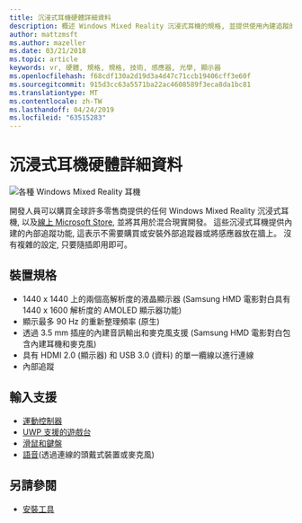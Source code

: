 ```yaml
---
title: 沉浸式耳機硬體詳細資料
description: 概述 Windows Mixed Reality 沉浸式耳機的規格, 並提供使用內建追蹤的 VR (不需要外部設定)。
author: mattzmsft
ms.author: mazeller
ms.date: 03/21/2018
ms.topic: article
keywords: vr, 硬體, 規格, 規格, 技術, 感應器, 光學, 顯示器
ms.openlocfilehash: f68cdf130a2d19d3a4d47c71ccb19406cff3e60f
ms.sourcegitcommit: 915d3cc63a5571ba22ac4608589f3eca8da1bc81
ms.translationtype: MT
ms.contentlocale: zh-TW
ms.lasthandoff: 04/24/2019
ms.locfileid: "63515283"
---
```

# <a name="immersive-headset-hardware-details"></a>沉浸式耳機硬體詳細資料

![各種 Windows Mixed Reality 耳機](images/MR-headsets.png)

開發人員可以購買全球許多零售商提供的任何 Windows Mixed Reality 沉浸式耳機, 以及[線上 Microsoft Store](https://www.microsoft.com/store/collections/VRandMixedrealityheadsets), 並將其用於混合現實開發。 這些沉浸式耳機提供內建的內部追蹤功能, 這表示不需要購買或安裝外部追蹤器或將感應器放在牆上。 沒有複雜的設定, 只要隨插即用即可。

## <a name="device-specifications"></a>裝置規格
* 1440 x 1440 上的兩個高解析度的液晶顯示器 (Samsung HMD 電影對白具有 1440 x 1600 解析度的 AMOLED 顯示器功能)
* 顯示最多 90 Hz 的重新整理頻率 (原生)
* 透過 3.5 mm 插座的內建音訊輸出和麥克風支援 (Samsung HMD 電影對白包含內建耳機和麥克風)
* 具有 HDMI 2.0 (顯示器) 和 USB 3.0 (資料) 的單一纜線以進行連線
* 內部追蹤

## <a name="input-support"></a>輸入支援
* [運動控制器](motion-controllers.md)
* [UWP 支援的遊戲台](hardware-accessories.md)
* [滑鼠和鍵盤](hardware-accessories.md)
* [語音](voice-input.md)(透過連線的頭戴式裝置或麥克風)

## <a name="see-also"></a>另請參閱
* [安裝工具](install-the-tools.md)
